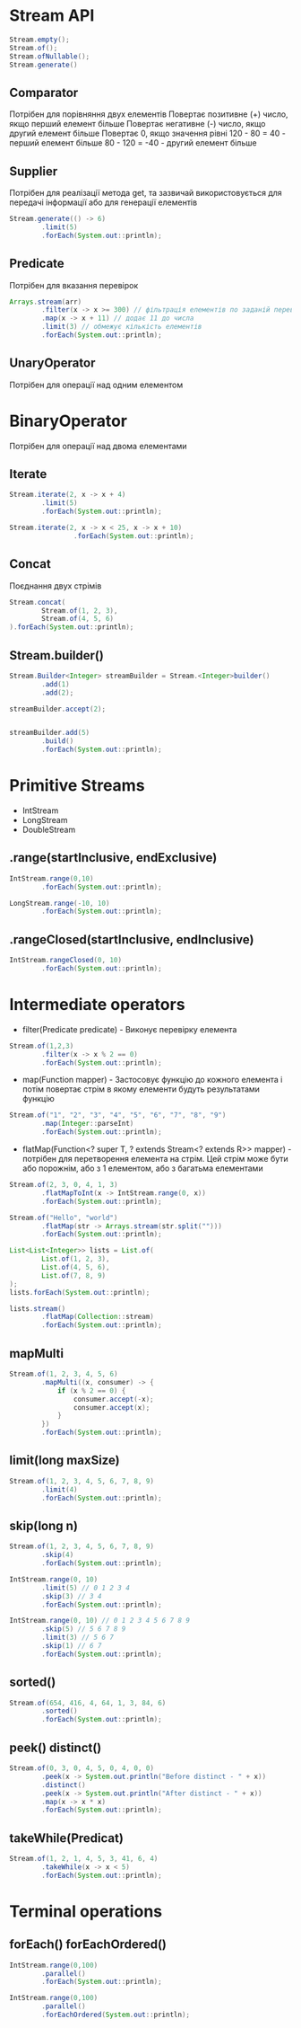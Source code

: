 # Stream API

```java
Stream.empty();
Stream.of();
Stream.ofNullable();
Stream.generate()
```

## Comparator<T>
Потрібен для порівняння двух елементів
Повертає позитивне (+) число, якщо перший елемент більше
Повертає негативне (-) число, якщо другий елемент більше
Повертає 0, якщо значення рівні
120 - 80 = 40 - перший елемент більше
80 - 120 = -40 - другий елемент більше

## Supplier<T>
Потрібен для реалізації метода get, та зазвичай використовується для передачі інформації або для генерації елементів

```java
Stream.generate(() -> 6)
        .limit(5)
        .forEach(System.out::println);
```

## Predicate<T>
Потрібен для вказання перевірок
```java
Arrays.stream(arr)
        .filter(x -> x >= 300) // фільтрація елементів по заданій перевірці
        .map(x -> x + 11) // додає 11 до числа
        .limit(3) // обмежує кількість елементів
        .forEach(System.out::println);
```

## UnaryOperator<T>
Потрібен для операції над одним елементом
# BinaryOperator<T>
Потрібен для операції над двома елементами

## Iterate
```java
Stream.iterate(2, x -> x + 4)
        .limit(5)
        .forEach(System.out::println);
```

```java
Stream.iterate(2, x -> x < 25, x -> x + 10)
                .forEach(System.out::println);
```

## Concat
Поєднання двух стрімів
```java
Stream.concat(
        Stream.of(1, 2, 3),
        Stream.of(4, 5, 6)
).forEach(System.out::println);
```

## Stream.builder()

```java
Stream.Builder<Integer> streamBuilder = Stream.<Integer>builder()
        .add(1)
        .add(2);

streamBuilder.accept(2);


streamBuilder.add(5)
        .build()
        .forEach(System.out::println);
```

# Primitive Streams
- IntStream
- LongStream
- DoubleStream

##  .range(startInclusive, endExclusive)

```java
IntStream.range(0,10)
        .forEach(System.out::println);
```

```java
LongStream.range(-10, 10)
        .forEach(System.out::println);
```

## .rangeClosed(startInclusive, endInclusive)
```java
IntStream.rangeClosed(0, 10)
        .forEach(System.out::println);
```

# Intermediate operators
- filter(Predicate<T> predicate) -
Виконує перевірку елемента
```java
Stream.of(1,2,3)
        .filter(x -> x % 2 == 0)
        .forEach(System.out::println);
```
- map(Function mapper) - Застосовує функцію до кожного елемента і потім повертає стрім в якому елементи будуть результатами функцію
```java
Stream.of("1", "2", "3", "4", "5", "6", "7", "8", "9")
        .map(Integer::parseInt)
        .forEach(System.out::println);
```
- flatMap(Function<? super T, ? extends Stream<? extends R>> mapper) - потрібен для перетворення елемента на стрім. Цей стрім може бути або порожнім, або з 1 елементом, або з багатьма елементами
```java
Stream.of(2, 3, 0, 4, 1, 3)
        .flatMapToInt(x -> IntStream.range(0, x))
        .forEach(System.out::println);

Stream.of("Hello", "world")
        .flatMap(str -> Arrays.stream(str.split("")))
        .forEach(System.out::println);
```
```java
List<List<Integer>> lists = List.of(
        List.of(1, 2, 3),
        List.of(4, 5, 6),
        List.of(7, 8, 9)
);
lists.forEach(System.out::println);

lists.stream()
        .flatMap(Collection::stream)
        .forEach(System.out::println);
```

## mapMulti

```java
Stream.of(1, 2, 3, 4, 5, 6)
        .mapMulti((x, consumer) -> {
            if (x % 2 == 0) {
                consumer.accept(-x);
                consumer.accept(x);
            }
        })
        .forEach(System.out::println);
```

## limit(long maxSize)
```java
Stream.of(1, 2, 3, 4, 5, 6, 7, 8, 9)
        .limit(4)
        .forEach(System.out::println);
```

## skip(long n)
```java
Stream.of(1, 2, 3, 4, 5, 6, 7, 8, 9)
        .skip(4)
        .forEach(System.out::println);
```
```java
IntStream.range(0, 10)
        .limit(5) // 0 1 2 3 4
        .skip(3) // 3 4
        .forEach(System.out::println);
```
```java
IntStream.range(0, 10) // 0 1 2 3 4 5 6 7 8 9
        .skip(5) // 5 6 7 8 9
        .limit(3) // 5 6 7
        .skip(1) // 6 7
        .forEach(System.out::println);
```

## sorted()
```java
Stream.of(654, 416, 4, 64, 1, 3, 84, 6)
        .sorted()
        .forEach(System.out::println);
```

## peek() distinct()
```java
Stream.of(0, 3, 0, 4, 5, 0, 4, 0, 0)
        .peek(x -> System.out.println("Before distinct - " + x))
        .distinct()
        .peek(x -> System.out.println("After distinct - " + x))
        .map(x -> x * x)
        .forEach(System.out::println);
```

## takeWhile(Predicat)
```java
Stream.of(1, 2, 1, 4, 5, 3, 41, 6, 4)
        .takeWhile(x -> x < 5)
        .forEach(System.out::println);
```
# Terminal operations
## forEach() forEachOrdered()
```java
IntStream.range(0,100)
        .parallel()
        .forEach(System.out::println);

IntStream.range(0,100)
        .parallel()
        .forEachOrdered(System.out::println);
```